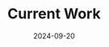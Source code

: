---
title: "Current Work"
date: 2024-09-20
draft: false
sections:
  - name: "🐳 Dockerization of Models 🐳"
    text: "One of our current initiatives involves containerizing key DAA models like CPlantBox and AgroC to enhance accessibility and deployment. These models are specifically built for Linux environment and it is always not straightforward for windows users. Using 🐳 Docker 🐳, we are creating flexible environments where models can run consistently across various systems. This process facilitates collaboration, reproducibility, and integration with other tools."
    list:
      - "**CPlantBox** with the GUI (using VNC for graphical interface) is now available in a 🐳 Docker 🐳 container. You can pull it using this command: `docker pull satraox/cplantbox-gui:tagname`."
      - "The **Jupyter** version of CPlantBox, for running examples directly in the browser, will soon be available at: `docker pull satraox/ cplantbox-jupyter:tagname`."
      - "**AgroC** is currently in the process of being ⚙️ containerized. This will help non-linux users to get started with this crop model."
    textPosition: "left"
    videos:
    - videoID: "UN6D1_cXeT8"  

  - name: "⚡ ParFlow-CPlantBox Integration ⚡"
    text: "We are developing a performance-oriented coupling between ParFlow and CPlantBox to address computational bottlenecks in soil-water dynamics. Currently, the soil water flow calculations and Richards' equation solver in Plant Modeling represent the most time-consuming components of the simulation. By leveraging ParFlow's highly optimized GPU-accelerated Richards' solver, we aim to significantly reduce computation time while maintaining CPlantBox's detailed root architecture modeling. This coupling strategy allows us to offload the intensive soil-water calculations to GPU while keeping the efficient root growth algorithms of CPlantBox."
    list:
      - "Replacing CPlantBox's dependency on CPU-based Richards' solver (DuMux) with ParFlow's GPU-accelerated version to overcome current performance limitations."
      - "Developing an efficient interface to handle data exchange between CPlantBox's root architecture system and ParFlow's soil domain."
      - "Creating benchmark scenarios to quantify performance improvements and computational speedup."
      - "Optimizing memory transfers between CPU and GPU to maintain efficiency gains from parallel execution."
    image: "images/parflow_cpb.gif"
    imageWidth: "500px"
    imageHeight: "500px"
    textPosition: "top"
  
  - name: "🔄 AgroC-CPlantBox Integration 🔄 "
    text: "We are currently updating AgroC to read root data generated by external sources or other modelling tools such as CPlantBox. This integration ensures that dynamic root growth information can directly influence soil and crop simulations in AgroC. Additionally, we are implementing an updated [sink](https://doi.org/10.1002/vzj2.20333) term in AgroC for more accurate water and nutrient flow modeling.The current implementation is relatively simple, so we are developing a more mechanistic sink term based on root hydraulic properties, which includes root conductivity data from CPlantBox. This loose coupling between the two models will significantly enhance their synergy, simulating more realistic root-soil interactions."
    list:
      - "Implementing a new mechanistic sink term in AgroC based on the parallel root model approach, incorporating variables such as K_r (radial root conductance), K_x (axial root conductance), and SUF (standard uptake fraction)."
      - "Integrating CPlantBox-generated dynamic root architecture data, including root length density (RLD) and root distribution, directly into AgroC's soil-water-plant simulations."
      - "Developing a bidirectional data exchange: AgroC provides soil water potential, nutrient availability, and temperature data to inform root growth in CPlantBox."
      - "Implementing alpha-supply functions and total supply factors in AgroC to represent maximal water uptake under varying soil conditions."
    image: "images/agroc_anim.gif"
    imageWidth: "682px"
    imageHeight: "532px"
    textPosition: "top"
  
  - name: "🤖 Custom GPT Development 💬"
    text: "In support of project-wide accessibility, we are building custom GPT models to offer on-demand assistance for researchers and collaborators. While our current GPT models are available to ChatGPT Plus subscribers, we recognize the need for more inclusive access. In response, we are exploring open-source alternatives, such as LLaMA-based models, to make these tools freely accessible to all researchers and students. Currently, the Digital Agricultural Avatar GPT provides project-wide support, while the CPlantBox-specific GPT assists with questions around that this particular model. These tools are designed to increase engagement and streamline user interactions. We have plans to develop GPT's for other models too"
    list:
      - "Explore our **Project-wide DAA GPT**: [DigiAg Avatar](https://chatgpt.com/g/g-I77d6CXPz-digiag-avatar)"
      - "Explore our **CPlantBox GPT**: [CPlantBox GPT](https://chatgpt.com/g/g-8mNccFahG-cplantbox)"
      - "Future plans include developing similar tools for our other models, prioritizing open accessibility."
    textPosition: "top"

  - name: "📡 Exploring New Model Integrations🌀"
    text: "We are investigating potential integrations of radiative transfer models, such as **SCOPE**, with CPlantBox. This integration will allow for simulations of how root zone processes influence remote sensing data, particularly in capturing spectral signatures from aboveground vegetation. By linking models like CPlantBox with SCOPE, we aim to bridge the gap between root zone activity and remote sensing applications."
    textPosition: "left"

  - name: "🖥️ Graphical User Interface ⚙️"
    text: "We are developing a **Graphical User Interface (GUI)** for easier manipulation of input files needed for AgroC. Our aim is to make it easier for users to set up simulations and explore various crop scenarios efficiently. Our ultimate aim is to run AgroC through this **GUI** and interpret simulation results"
    textPosition: "left"
    image: "images/agroc_gui.png"
    imageWidth: "797px"
    imageHeight: "821px"
    textPosition: "top"
---